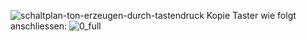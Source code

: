 ![schaltplan-ton-erzeugen-durch-tastendruck Kopie](https://github.com/tueftelPark/Einfuehrung/assets/113671718/2f719796-3d83-46f6-84f3-6d7973b8e9a1)
Taster wie folgt anschliessen:
![0_full](https://github.com/tueftelPark/Einfuehrung/assets/113671718/051cef50-7f7f-4642-a88b-d5300c62dbf4)
